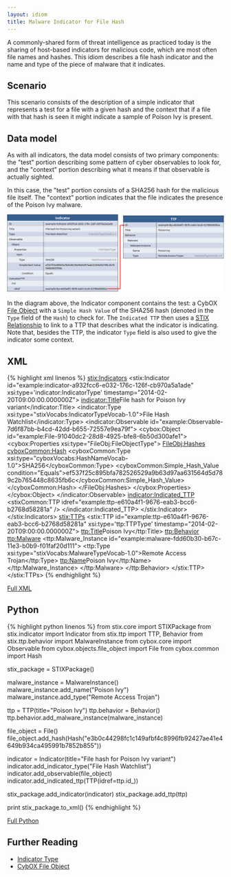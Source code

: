 ```yaml
---
layout: idiom
title: Malware Indicator for File Hash
---
```


A commonly-shared form of threat intelligence as practiced today is the sharing of host-based indicators for malicious code, which are most often file names and hashes. This idiom describes a file hash indicator and the name and type of the piece of malware that it indicates.

## Scenario

This scenario consists of the description of a simple indicator that represents a test for a file with a given hash and the context that if a file with that hash is seen it might indicate a sample of Poison Ivy is present.

## Data model

As with all indicators, the data model consists of two primary components: the "test" portion describing some pattern of cyber observables to look for, and the "context" portion describing what it means if that observable is actually sighted.

In this case, the "test" portion consists of a SHA256 hash for the malicious file itself. The "context" portion indicates that the file indicates the presence of the Poison Ivy malware.

<img src="diagram.png" alt="File hash indicator" />

In the diagram above, the Indicator component contains the test: a CybOX [File Object](/documentation/FileObj/FileObjectType/) with a `Simple Hash Value` of the SHA256 hash (denoted in the `Type` field of the `Hash`) to check for. The `Indicated TTP` then uses a [STIX Relationship](/idioms/features/relationships) to link to a TTP that describes what the indicator is indicating. Note that, besides the TTP, the indicator `Type` field is also used to give the indicator some context.

## XML

{% highlight xml linenos %}
    <stix:Indicators>
        <stix:Indicator id="example:indicator-a932fcc6-e032-176c-126f-cb970a5a1ade" xsi:type='indicator:IndicatorType'  timestamp="2014-02-20T09:00:00.000000Z">
            <indicator:Title>File hash for Poison Ivy variant</indicator:Title>
            <indicator:Type xsi:type="stixVocabs:IndicatorTypeVocab-1.0">File Hash Watchlist</indicator:Type>
            <indicator:Observable id="example:Observable-7d6f87bb-b4cd-42dd-b655-72557e9ea79f">
                <cybox:Object id="example:File-91040dc2-28d8-4925-bfe8-6b50d300afe1">
                    <cybox:Properties xsi:type="FileObj:FileObjectType">
                        <FileObj:Hashes>
                            <cyboxCommon:Hash>
                                <cyboxCommon:Type xsi:type="cyboxVocabs:HashNameVocab-1.0">SHA256</cyboxCommon:Type>
                                <cyboxCommon:Simple_Hash_Value condition="Equals">ef537f25c895bfa782526529a9b63d97aa631564d5d789c2b765448c8635fb6c</cyboxCommon:Simple_Hash_Value>
                            </cyboxCommon:Hash>
                        </FileObj:Hashes>
                    </cybox:Properties>
                </cybox:Object>
            </indicator:Observable>
            <indicator:Indicated_TTP>
                <stixCommon:TTP idref="example:ttp-e610a4f1-9676-eab3-bcc6-b2768d58281a" />
            </indicator:Indicated_TTP>
        </stix:Indicator>
    </stix:Indicators>
    <stix:TTPs>
        <stix:TTP id="example:ttp-e610a4f1-9676-eab3-bcc6-b2768d58281a" xsi:type='ttp:TTPType'  timestamp="2014-02-20T09:00:00.000000Z">
            <ttp:Title>Poison Ivy</ttp:Title>
            <ttp:Behavior>
                <ttp:Malware>
                    <ttp:Malware_Instance id="example:malware-fdd60b30-b67c-11e3-b0b9-f01faf20d111">
                        <ttp:Type xsi:type="stixVocabs:MalwareTypeVocab-1.0">Remote Access Trojan</ttp:Type>
                        <ttp:Name>Poison Ivy</ttp:Name>
                    </ttp:Malware_Instance>
                </ttp:Malware>
            </ttp:Behavior>
        </stix:TTP>
    </stix:TTPs>
{% endhighlight %}

[Full XML](malware-indicator-for-file-hash.xml)

## Python

{% highlight python linenos %}
from stix.core import STIXPackage
from stix.indicator import Indicator
from stix.ttp import TTP, Behavior
from stix.ttp.behavior import MalwareInstance
from cybox.core import Observable
from cybox.objects.file_object import File
from cybox.common import Hash

stix_package = STIXPackage()
        
malware_instance = MalwareInstance()
malware_instance.add_name("Poison Ivy")
malware_instance.add_type("Remote Access Trojan")
    
ttp = TTP(title="Poison Ivy")
ttp.behavior = Behavior()
ttp.behavior.add_malware_instance(malware_instance)
    
file_object = File()
file_object.add_hash(Hash("e3b0c44298fc1c149afbf4c8996fb92427ae41e4649b934ca495991b7852b855"))
 
indicator = Indicator(title="File hash for Poison Ivy variant")
indicator.add_indicator_type("File Hash Watchlist")
indicator.add_observable(file_object)
indicator.add_indicated_ttp(TTP(idref=ttp.id_))
    
stix_package.add_indicator(indicator)
stix_package.add_ttp(ttp)
    
print stix_package.to_xml()
{% endhighlight %}

[Full Python](malware-indicator-for-file-hash.py)

## Further Reading

* [Indicator Type](/documentation/indicator/IndicatorType)
* [CybOX File Object](/documentation/FileObj/FileObjectType)
